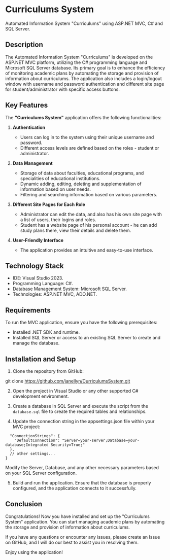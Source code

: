 # Curriculums System
Automated Information System "Curriculums" using ASP.NET MVC, C# and SQL Server.

## Description

The Automated Information System "Curriculums" is developed on the ASP.NET MVC platform, utilizing the C# programming language and Microsoft SQL Server database. Its primary goal is to enhance the efficiency of monitoring academic plans by automating the storage and provision of information about curriculums. The application also includes a login/logout window with username and password authentication and different site page for student/administrator with specific access buttons.

## Key Features

The **"Curriculums System"** application offers the following functionalities:

1. **Authentication**
   - Users can log in to the system using their unique username and password.
   - Different access levels are defined based on the roles - student or administrator.

2. **Data Management**
   - Storage of data about faculties, educational programs, and specialities of educational institutions.
   - Dynamic adding, editing, deleting and supplementation of information based on user needs.
   - Filtering and searching information based on various parameters.

3. **Different Site Pages for Each Role**
   - Аdministrator can edit the data, and also has his own site page with a list of users, their logins and roles.
   - Student has a website page of his personal account - he can add study plans there, view their details and delete them.

4. **User-Friendly Interface**
   - The application provides an intuitive and easy-to-use interface.
     
## Technology Stack

- IDE: Visual Studio 2023.
- Programming Language: C#.
- Database Management System: Microsoft SQL Server.
- Technologies: ASP.NET MVC, ADO.NET.

## Requirements

To run the MVC application, ensure you have the following prerequisites:

- Installed .NET SDK and runtime.
- Installed SQL Server or access to an existing SQL Server to create and manage the database.

## Installation and Setup

1. Clone the repository from GitHub:

git clone https://github.com/janellyn/CurriculumsSystem.git

2. Open the project in Visual Studio or any other supported C# development environment.

3. Create a database in SQL Server and execute the script from the `database.sql` file to create the required tables and relationships.

4. Update the connection string in the appsettings.json file within your MVC project:

```{
  "ConnectionStrings": {
    "DefaultConnection": "Server=your-server;Database=your-database;Integrated Security=True;"
  },
  // other settings...
}
```
Modify the Server, Database, and any other necessary parameters based on your SQL Server configuration.

5. Build and run the application. Ensure that the database is properly configured, and the application connects to it successfully.

## Conclusion

Congratulations! Now you have installed and set up the "Curriculums System" application. You can start managing academic plans by automating the storage and provision of information about curriculums.

If you have any questions or encounter any issues, please create an Issue on GitHub, and I will do our best to assist you in resolving them.

Enjoy using the application!
